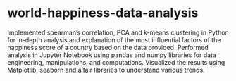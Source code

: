# world-happiness-data-analysis
Implemented spearman’s correlation, PCA and k-means clustering in Python for in-depth analysis and explanation of the most influential factors of the happiness score of a country based on the data provided.
Performed analysis in Jupyter Notebook using pandas and numpy libraries for data engineering, manipulations, and computations. Visualized the results using Matplotlib, seaborn and altair libraries to understand various trends.
